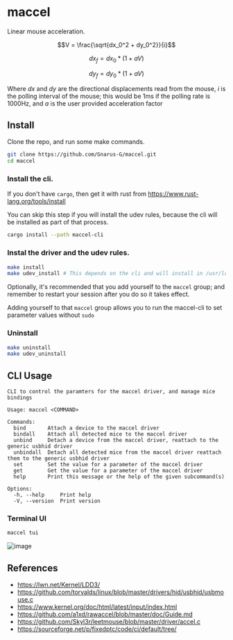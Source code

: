 # maccel

Linear mouse acceleration.

$$V = \frac{\sqrt{dx_0^2 + dy_0^2}}{i}$$

$$dx_f = dx_0 * (1 + aV)$$

$$dy_f = dy_0 * (1 + aV)$$

Where $dx$ and $dy$ are the directional displacements read from the mouse,
$i$ is the polling interval of the mouse; this would be 1ms if the polling rate is 1000Hz,
and $a$ is the user provided
acceleration factor

## Install

Clone the repo, and run some make commands.

```sh
git clone https://github.com/Gnarus-G/maccel.git
cd maccel
```

### Install the cli.

If you don't have `cargo`, then get it with rust
from https://www.rust-lang.org/tools/install

You can skip this step if you will install the udev rules,
because the cli will be installed as part of that process.

```sh
cargo install --path maccel-cli
```

### Instal the driver and the udev rules.

```sh
make install
make udev_install # This depends on the cli and will install in /usr/local/bin
```

Optionally, it's recommended that you add yourself to the `maccel` group;
and remember to restart your session after you do so it takes effect.

Adding yourself to that `maccel` group allows you to run the maccel-cli
to set parameter values without `sudo`

### Uninstall

```sh
make uninstall
make udev_uninstall
```

## CLI Usage

```
CLI to control the paramters for the maccel driver, and manage mice bindings

Usage: maccel <COMMAND>

Commands:
  bind       Attach a device to the maccel driver
  bindall    Attach all detected mice to the maccel driver
  unbind     Detach a device from the maccel driver, reattach to the generic usbhid driver
  unbindall  Detach all detected mice from the maccel driver reattach them to the generic usbhid driver
  set        Set the value for a parameter of the maccel driver
  get        Get the value for a parameter of the maccel driver
  help       Print this message or the help of the given subcommand(s)

Options:
  -h, --help     Print help
  -V, --version  Print version
```
### Terminal UI
```sh
maccel tui
```
![image](https://github.com/Gnarus-G/maccel/assets/37311893/39302e58-e54f-4049-93b2-995f59c29f9e)

## References

- https://lwn.net/Kernel/LDD3/
- https://github.com/torvalds/linux/blob/master/drivers/hid/usbhid/usbmouse.c
- https://www.kernel.org/doc/html/latest/input/index.html
- https://github.com/a1xd/rawaccel/blob/master/doc/Guide.md
- https://github.com/Skyl3r/leetmouse/blob/master/driver/accel.c
- https://sourceforge.net/p/fixedptc/code/ci/default/tree/
